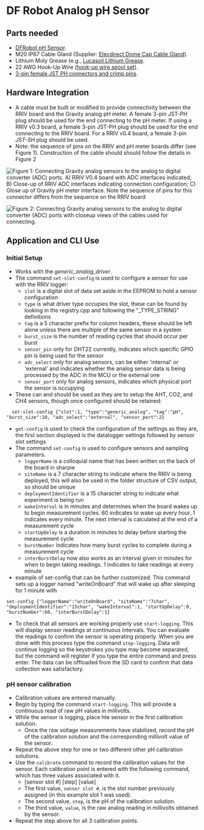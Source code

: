 # DF Robot Analog pH Sensor

## Parts needed
* [DFRobot pH Sensor](https://www.dfrobot.com/product-1782.html).
* M20 IP67 Cable Gland (Supplier: [Elecdirect Dome Cap Cable Gland](https://www.elecdirect.com/cord-grips-strain-relief/cable-glands/dome-cap-cable-gland-m20-19-35-black-complete-with-o-ring-locknut)).
* Lithium Moly Grease (e.g., [Lucasoil Lithium Grease](https://www.amazon.com/Lucas-Oil-10533-Lithium-Grease/dp/B004X70LZA/ref=asc_df_B004X70LZA/?tag=hyprod-20&linkCode=df0&hvadid=312151168520&hvpos=&hvnetw=g&hvrand=12751387308192042965&hvpone=&hvptwo=&hvqmt=&hvdev=c&hvdvcmdl=&hvlocint=&hvlocphy=9011858&hvtargid=pla-364752123727&th=1).
* 22 AWG Hook-Up Wire ([hook-up wire spool set](https://www.adafruit.com/product/3175?gclid=Cj0KCQiA95aRBhCsARIsAC2xvfzUefNXaZgFmL8MpqskC52_lq_Huy3KYFDuIzKR2XJ_EnG1sNZSfuQaAtqzEALw_wcB)).
* [3-pin female JST PH connectors and crimp pins](https://www.amazon.com/CQRobot-Connector-Terminal-Industrial-Integrated/dp/B0731MZCGF?th=1).

## Hardware Integration
* A cable must be built or modified to provide connectivity between the RRIV board and the Gravity analog pH meter. A female 3-pin JST-PH plug should be used for the end connecting to the pH meter. If using a RRIV v0.3 board, a female 3-pin JST-PH plug should be used for the end connecting to the RRIV board. For a RRIV v0.4 board, a female 3-pin _JST-SH_ plug should be used.
* Note: the sequence of pins on the RRIV and pH meter boards differ (see Figure 1). Construction of the cable should should follow the details in Figure 2

![Figure 1: Connecting Gravity analog sensors to the analog to digital converter (ADC) ports. A) RRIV V0.4 board with ADC interfaces indicated; B) Close-up of RRIV ADC interfaces indicating connection configuration; C) Glose up of Gravity pH meter interface. Note the sequence of pins for this connector differs from the sequence on the RRIV board](graphics/ADC_RRIV_Connect.jpg "Figure 1: Connecting Gravity analog sensors to the analog to digital converter (ADC) ports.")

![Figure 2: Connecting Gravity analog sensors to the analog to digital converter (ADC) ports with closeup views of the cables used for connecting.](graphics/ADC_Gravity_Cable.jpg "Figure 1: Connecting Gravity analog sensors to the analog to digital converter (ADC) ports.")

## Application and CLI Use
### Initial Setup
* Works with the _generic_analog_driver_.
* The command `set-slot-config` is used to configure a sensor for use with the RRIV logger:
	* `slot` is a digital slot of data set aside in the EEPROM to hold a sensor configuration
	* `type` is what driver type occupies the slot, these can be found by looking in the registry.cpp and following the "\_TYPE\_STRING" definitions
	* `tag` is a 5 character prefix for column headers, these should be left alone unless there are multiple of the same sensor in a system
	* `burst_size` is the number of reading cycles that should occur per burst
	* `sensor_pin` only for DHT22 currently, indicates which specific GPIO pin is being used for the sensor
	* `adc_select` only for analog sensors, can be either 'internal' or 'external' and indicates whether the analog sensor data is being processed by the ADC in the MCU or the external one
	* `sensor_port` only for analog sensors, indicates which physical port the sensor is occupying
* These can and should be used as they are to setup the AHT, CO2, and CH4 sensors, though once configured should be retained:
```
  set-slot-config {"slot":1, "type":"generic_analog", "tag":"pH", "burst_size":10, "adc_select":"external", "sensor_port":2}
```
* `get-config` is used to check the configuration of the settings as they are, the first section displayed is the datalogger settings followed by sensor slot settings
* The command `set-config` is used to configure sensors and sampling parameters.
	* `loggerName` is a colloquial name that has been written on the back of the board in sharpie
	* `siteName` is a 7 character string to indicate where the RRIV is being deployed, this will also be used in the folder structure of CSV output, so should be unique
	* `deploymentIdentifier` is a 15 character string to indicate what experiment is being run
	* `wakeInterval` is in minutes and determines when the board wakes up to begin measurement cycles. 60 indicates to wake up every hour, 1 indicates every minute. The next interval is calculated at the end of a measurement cycle
	* `startUpDelay` is a duration in minutes to delay before starting the measurement cycle
	* `burstNumber` indicates how many burst cycles to complete during a measurement cycle
	* `interBurstDelay` now also works as an interval given in minutes for when to begin taking readings. 1 indicates to take readings at every minute
* example of set-config that can be further customized. This command sets up a logger named "writeOnBoard" that will wake up after sleeping for 1 minute with 
```
set-config {"loggerName":"writeOnBoard", "siteName":"7char", "deploymentIdentifier":"15char", "wakeInterval":1, "startUpDelay":0, "burstNumber":60, "interBurstDelay":1}
```
* To check that all sensors are working properly use `start-logging`. This will display sensor readings at continuous intervals. You can evaluate the readings to confirm the sensor is operating properly. When you are done with this process type the command `stop-logging`. Data will continue logging so the keystrokes you type may become separated, but the command will register if you type the entire command and press enter. The data can be offloaded from the SD card to confirm that data collection was satisfactory.

### pH sensor calibration
* Calibration values are entered manually.
* Begin by typing the command `start-logging`. This will provide a continuous read of raw pH values in millivolts.
* While the sensor is logging, place hte sensor in the first calibration solution.
  * Once the raw voltage measurements have stabilized, record the pH of the calibration solution and the corresponding millivolt value of the sensor.
* Repeat the above step for one or two different other pH calibration solutions.
* Use the `calibrate` command to record the calibration values for the sensor. Each calibration point is entered with the following command, which has three values associated with it.
  * <calibrate> [sensor slot #] [step] [value]
  * The first value, `sensor slot #`, is the slot number previously assigned (in this example slot 1 was used).
  * The second value, `step`, is the pH of the calibration solution.
  * The third value, `value`, is the raw analog reading in millivolts obtained by the sensor.
* Repeat the step above for all 3 calibration points.
